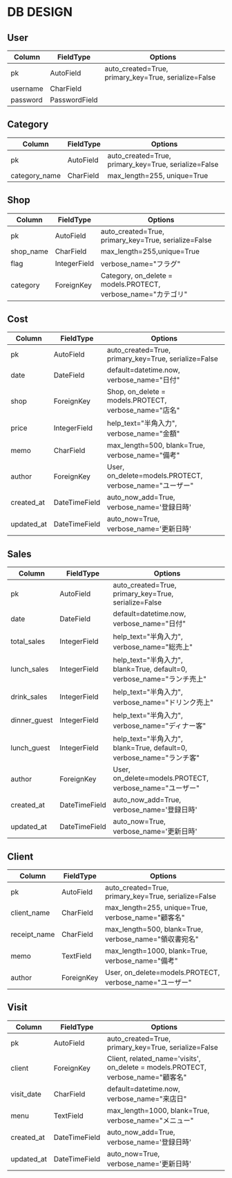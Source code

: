 # DB DESIGN

## User
|Column|FieldType|Options|
|------|----|-------|
|pk|AutoField|auto_created=True, primary_key=True, serialize=False|
|username|CharField||
|password|PasswordField||

## Category
|Column|FieldType|Options|
|------|----|-------|
|pk|AutoField|auto_created=True, primary_key=True, serialize=False|
|category_name|CharField|max_length=255, unique=True|

## Shop
|Column|FieldType|Options|
|------|----|-------|
|pk|AutoField|auto_created=True, primary_key=True, serialize=False|
|shop_name|CharField|max_length=255,unique=True|
|flag|IntegerField|verbose_name="フラグ"|
|category|ForeignKey|Category, on_delete = models.PROTECT, verbose_name="カテゴリ"|

## Cost
|Column|FieldType|Options|
|------|----|-------|
|pk|AutoField|auto_created=True, primary_key=True, serialize=False|
|date|DateField|default=datetime.now, verbose_name="日付"|
|shop|ForeignKey|Shop, on_delete = models.PROTECT, verbose_name="店名"|
|price|IntegerField|help_text="半角入力", verbose_name="金額"|
|memo|CharField|max_length=500, blank=True, verbose_name="備考"|
|author|ForeignKey|User, on_delete=models.PROTECT, verbose_name="ユーザー"|
|created_at|DateTimeField|auto_now_add=True, verbose_name='登録日時'|
|updated_at|DateTimeField|auto_now=True, verbose_name='更新日時'|

## Sales
|Column|FieldType|Options|
|------|----|-------|
|pk|AutoField|auto_created=True, primary_key=True, serialize=False|
|date|DateField|default=datetime.now, verbose_name="日付"|
|total_sales|IntegerField|help_text="半角入力", verbose_name="総売上"|
|lunch_sales|IntegerField|help_text="半角入力", blank=True, default=0, verbose_name="ランチ売上"|
|drink_sales|IntegerField|help_text="半角入力", verbose_name="ドリンク売上"|
|dinner_guest|IntegerField|help_text="半角入力", verbose_name="ディナー客"|
|lunch_guest|IntegerField|help_text="半角入力", blank=True, default=0, verbose_name="ランチ客"|
|author|ForeignKey|User, on_delete=models.PROTECT, verbose_name="ユーザー"|
|created_at|DateTimeField|auto_now_add=True, verbose_name='登録日時'|
|updated_at|DateTimeField|auto_now=True, verbose_name='更新日時'|

## Client
|Column|FieldType|Options|
|------|----|-------|
|pk|AutoField|auto_created=True, primary_key=True, serialize=False|
|client_name|CharField|max_length=255, unique=True, verbose_name="顧客名"|
|receipt_name|CharField|max_length=500, blank=True, verbose_name="領収書宛名"|
|memo|TextField|max_length=1000, blank=True, verbose_name="備考"|
|author|ForeignKey|User, on_delete=models.PROTECT, verbose_name="ユーザー"|

## Visit
|Column|FieldType|Options|
|------|----|-------|
|pk|AutoField|auto_created=True, primary_key=True, serialize=False|
|client|ForeignKey|Client, related_name='visits', on_delete = models.PROTECT, verbose_name="顧客名"|
|visit_date|CharField|default=datetime.now, verbose_name="来店日"|
|menu|TextField|max_length=1000, blank=True, verbose_name="メニュー"|
|created_at|DateTimeField|auto_now_add=True, verbose_name='登録日時'|
|updated_at|DateTimeField|auto_now=True, verbose_name='更新日時'|
